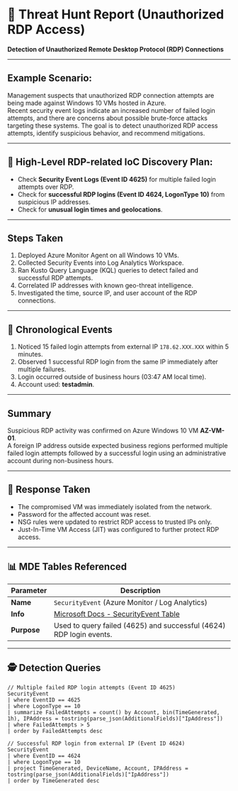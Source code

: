 # 🔎 Threat Hunt Report (Unauthorized RDP Access)

**Detection of Unauthorized Remote Desktop Protocol (RDP) Connections**

---

## Example Scenario:
Management suspects that unauthorized RDP connection attempts are being made against Windows 10 VMs hosted in Azure.  
Recent security event logs indicate an increased number of failed login attempts, and there are concerns about possible brute-force attacks targeting these systems. The goal is to detect unauthorized RDP access attempts, identify suspicious behavior, and recommend mitigations.

---

## 🎯 High-Level RDP-related IoC Discovery Plan:
- Check **Security Event Logs (Event ID 4625)** for multiple failed login attempts over RDP.
- Check for **successful RDP logins (Event ID 4624, LogonType 10)** from suspicious IP addresses.
- Check for **unusual login times and geolocations**.

---

## Steps Taken
1. Deployed Azure Monitor Agent on all Windows 10 VMs.
2. Collected Security Events into Log Analytics Workspace.
3. Ran Kusto Query Language (KQL) queries to detect failed and successful RDP attempts.
4. Correlated IP addresses with known geo-threat intelligence.
5. Investigated the time, source IP, and user account of the RDP connections.

---

## 📅 Chronological Events
1. Noticed 15 failed login attempts from external IP `178.62.XXX.XXX` within 5 minutes.
2. Observed 1 successful RDP login from the same IP immediately after multiple failures.
3. Login occurred outside of business hours (03:47 AM local time).
4. Account used: **testadmin**.

---

## Summary
Suspicious RDP activity was confirmed on Azure Windows 10 VM **AZ-VM-01**.  
A foreign IP address outside expected business regions performed multiple failed login attempts followed by a successful login using an administrative account during non-business hours.

---

## 🚨 Response Taken
- The compromised VM was immediately isolated from the network.
- Password for the affected account was reset.
- NSG rules were updated to restrict RDP access to trusted IPs only.
- Just-In-Time VM Access (JIT) was configured to further protect RDP access.

---

## 📊 MDE Tables Referenced

| **Parameter**  | **Description** |
|----------------|------------------|
| **Name** | `SecurityEvent` (Azure Monitor / Log Analytics) |
| **Info** | [Microsoft Docs - SecurityEvent Table](https://learn.microsoft.com/en-us/azure/azure-monitor/reference/tables/securityevent) |
| **Purpose** | Used to query failed (4625) and successful (4624) RDP login events. |

---

## 🕵️ Detection Queries

```kql
// Multiple failed RDP login attempts (Event ID 4625)
SecurityEvent
| where EventID == 4625
| where LogonType == 10
| summarize FailedAttempts = count() by Account, bin(TimeGenerated, 1h), IPAddress = tostring(parse_json(AdditionalFields)["IpAddress"])
| where FailedAttempts > 5
| order by FailedAttempts desc

// Successful RDP login from external IP (Event ID 4624)
SecurityEvent
| where EventID == 4624
| where LogonType == 10
| project TimeGenerated, DeviceName, Account, IPAddress = tostring(parse_json(AdditionalFields)["IpAddress"])
| order by TimeGenerated desc
